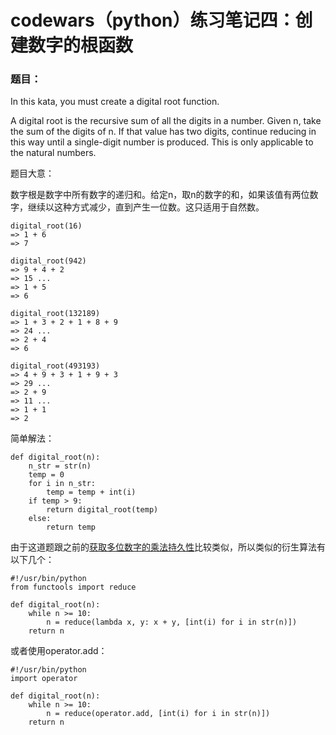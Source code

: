 # codewars（python）练习笔记四：创建数字的根函数

### 题目：

In this kata, you must create a digital root function.

A digital root is the recursive sum of all the digits in a number. Given n, take the sum of the digits of n. If that value has two digits, continue reducing in this way until a single-digit number is produced. This is only applicable to the natural numbers.

题目大意：

数字根是数字中所有数字的递归和。给定n，取n的数字的和，如果该值有两位数字，继续以这种方式减少，直到产生一位数。这只适用于自然数。

```
digital_root(16)
=> 1 + 6
=> 7

digital_root(942)
=> 9 + 4 + 2
=> 15 ...
=> 1 + 5
=> 6

digital_root(132189)
=> 1 + 3 + 2 + 1 + 8 + 9
=> 24 ...
=> 2 + 4
=> 6

digital_root(493193)
=> 4 + 9 + 3 + 1 + 9 + 3
=> 29 ...
=> 2 + 9
=> 11 ...
=> 1 + 1
=> 2
```

简单解法：

```
def digital_root(n):
    n_str = str(n)
    temp = 0
    for i in n_str:
        temp = temp + int(i) 
    if temp > 9:
        return digital_root(temp)
    else:
        return temp
```

由于这道题跟之前的[获取多位数字的乘法持久性](https://www.jianshu.com/p/27503826d1b3)比较类似，所以类似的衍生算法有以下几个：

```
#!/usr/bin/python
from functools import reduce

def digital_root(n):
    while n >= 10:
        n = reduce(lambda x, y: x + y, [int(i) for i in str(n)])
    return n
```

或者使用operator.add：

```
#!/usr/bin/python
import operator

def digital_root(n):
    while n >= 10:
        n = reduce(operator.add, [int(i) for i in str(n)])
    return n
```

